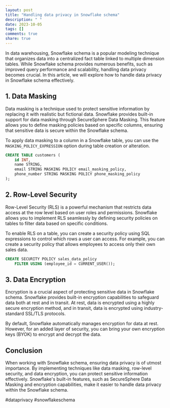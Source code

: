 ```yaml
---
layout: post
title: "Handling data privacy in Snowflake schema"
description: " "
date: 2023-10-05
tags: []
comments: true
share: true
---
```


In data warehousing, Snowflake schema is a popular modeling technique that organizes data into a centralized fact table linked to multiple dimension tables. While Snowflake schema provides numerous benefits, such as improved query performance and scalability, handling data privacy becomes crucial. In this article, we will explore how to handle data privacy in Snowflake schema effectively.

## 1. Data Masking

Data masking is a technique used to protect sensitive information by replacing it with realistic but fictional data. Snowflake provides built-in support for data masking through SecureSphere Data Masking. This feature allows you to define masking policies based on specific columns, ensuring that sensitive data is secure within the Snowflake schema.

To apply data masking to a column in a Snowflake table, you can use the `MASKING_POLICY_EXPRESSION` option during table creation or alteration.

```sql
CREATE TABLE customers (
    id INT,
    name STRING,
    email STRING MASKING POLICY email_masking_policy,
    phone_number STRING MASKING POLICY phone_masking_policy
);
```

## 2. Row-Level Security

Row-Level Security (RLS) is a powerful mechanism that restricts data access at the row level based on user roles and permissions. Snowflake allows you to implement RLS seamlessly by defining security policies on tables to filter data based on specific conditions.

To enable RLS on a table, you can create a security policy using SQL expressions to control which rows a user can access. For example, you can create a security policy that allows employees to access only their own sales data.

```sql
CREATE SECURITY POLICY sales_data_policy
    FILTER USING (employee_id = CURRENT_USER());
```

## 3. Data Encryption

Encryption is a crucial aspect of protecting sensitive data in Snowflake schema. Snowflake provides built-in encryption capabilities to safeguard data both at rest and in transit. At rest, data is encrypted using a highly secure encryption method, and in transit, data is encrypted using industry-standard SSL/TLS protocols.

By default, Snowflake automatically manages encryption for data at rest. However, for an added layer of security, you can bring your own encryption keys (BYOK) to encrypt and decrypt the data.

## Conclusion

When working with Snowflake schema, ensuring data privacy is of utmost importance. By implementing techniques like data masking, row-level security, and data encryption, you can protect sensitive information effectively. Snowflake's built-in features, such as SecureSphere Data Masking and encryption capabilities, make it easier to handle data privacy within the Snowflake schema.

#dataprivacy #snowflakeschema